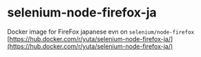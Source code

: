 # selenium-node-firefox-ja

Docker image for FireFox japanese evn on `selenium/node-firefox`  
[https://hub.docker.com/r/yuta/selenium-node-firefox-ja/](https://hub.docker.com/r/yuta/selenium-node-firefox-ja/)